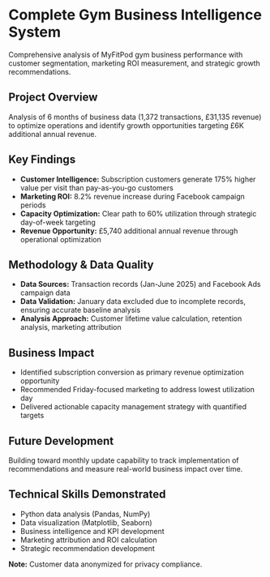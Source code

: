 # Complete Gym Business Intelligence System

Comprehensive analysis of MyFitPod gym business performance with customer segmentation, marketing ROI measurement, and strategic growth recommendations.

## Project Overview

Analysis of 6 months of business data (1,372 transactions, £31,135 revenue) to optimize operations and identify growth opportunities targeting £6K additional annual revenue.

## Key Findings

- **Customer Intelligence:** Subscription customers generate 175% higher value per visit than pay-as-you-go customers
- **Marketing ROI:** 8.2% revenue increase during Facebook campaign periods
- **Capacity Optimization:** Clear path to 60% utilization through strategic day-of-week targeting
- **Revenue Opportunity:** £5,740 additional annual revenue through operational optimization

## Methodology & Data Quality

- **Data Sources:** Transaction records (Jan-June 2025) and Facebook Ads campaign data
- **Data Validation:** January data excluded due to incomplete records, ensuring accurate baseline analysis
- **Analysis Approach:** Customer lifetime value calculation, retention analysis, marketing attribution

## Business Impact

- Identified subscription conversion as primary revenue optimization opportunity
- Recommended Friday-focused marketing to address lowest utilization day
- Delivered actionable capacity management strategy with quantified targets

## Future Development

Building toward monthly update capability to track implementation of recommendations and measure real-world business impact over time.

## Technical Skills Demonstrated

- Python data analysis (Pandas, NumPy)
- Data visualization (Matplotlib, Seaborn)
- Business intelligence and KPI development
- Marketing attribution and ROI calculation
- Strategic recommendation development

**Note:** Customer data anonymized for privacy compliance.
